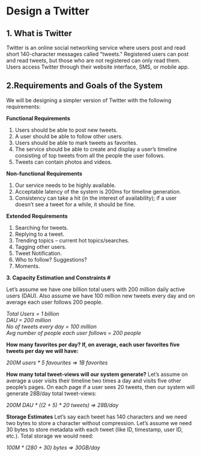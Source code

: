 # Design a Twitter

## 1. What is Twitter

Twitter is an online social networking service where users post and read short 140-character messages called "tweets." Registered users can post and read tweets, but those who are not registered can only read them. Users access Twitter through their website interface, SMS, or mobile app.

## 2.Requirements and Goals of the System

We will be designing a simpler version of Twitter with the following requirements:

**Functional Requirements**

1. Users should be able to post new tweets.
2. A user should be able to follow other users.
3. Users should be able to mark tweets as favorites.
4. The service should be able to create and display a user’s timeline consisting of top tweets from all the people the user follows.
5. Tweets can contain photos and videos.

**Non-functional Requirements**

1. Our service needs to be highly available.
2. Acceptable latency of the system is 200ms for timeline generation.
3. Consistency can take a hit (in the interest of availability); if a user doesn’t see a tweet for a while, it should be fine.

**Extended Requirements**

1. Searching for tweets.
2. Replying to a tweet.
3. Trending topics – current hot topics/searches.
4. Tagging other users.
5. Tweet Notification.
6. Who to follow? Suggestions?
7. Moments.

**3. Capacity Estimation and Constraints #**

Let’s assume we have one billion total users with 200 million daily active users (DAU). Also assume we have 100 million new tweets every day and on average each user follows 200 people.

_Total Users = 1 billion_  
_DAU = 200 million_  
_No of tweets every day = 100 million_  
_Avg number of people each user follows = 200 people_

**How many favorites per day? If, on average, each user favorites five tweets per day we will have:**

_200M users \* 5 favourites => 1B favorites_

**How many total tweet-views will our system generate?** Let’s assume on average a user visits their timeline two times a day and visits five other people’s pages. On each page if a user sees 20 tweets, then our system will generate 28B/day total tweet-views:

_200M DAU \* ((2 + 5) \* 20 tweets) => 28B/day_

**Storage Estimates** Let’s say each tweet has 140 characters and we need two bytes to store a character without compression. Let’s assume we need 30 bytes to store metadata with each tweet (like ID, timestamp, user ID, etc.). Total storage we would need:

_100M \* (280 + 30) bytes => 30GB/day_
